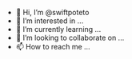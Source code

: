 - 👋 Hi, I’m @swiftpoteto
- 👀 I’m interested in ...
- 🌱 I’m currently learning ...
- 💞️ I’m looking to collaborate on ...
- 📫 How to reach me ...

<!---
swiftpoteto/swiftpoteto is a ✨ special ✨ repository because its `README.md` (this file) appears on your GitHub profile.
You can click the Preview link to take a look at your changes.
--->
